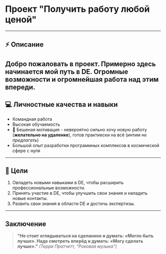# Проект "Получить работу любой ценой"
---
## :zap: Описание
Добро пожаловать в проект. Примерно здесь начинается мой путь в DE. Огромные возможности и огромнейшая работа над этим впереди.
---

## :computer: Личностные качества и навыки
- Командная работа
- Высокая обучаемость
- :key: Бешеная мотивация - невероятно сильно хочу новую работу (**желательно на удаленке**), готов практиески на всё (*интим не предлагать*)
- Большой опыт разработки программных комплексов в космической сфере с нуля
---
## :dart: Цели

1. Овладеть новыми навыками в DE, чтобы расширить профессиональные возможности.
2. Принять участие в DE, чтобы улучшить свои знания и наладить новые контакты.
3. Развить свои знания в области DE и достичь экспертизы.
---

## Заключение
> **"Не стоит оглядываться на сделанное и думать: «Могло быть лучше».
> Надо смотреть вперёд и думать: «Могу сделать лучше»."**
> *(Терри Пратчетт, "Роковая музыка")*
